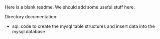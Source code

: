 Here is a blank readme.  We should add some useful stuff here.

Directory documentation:
- sql: code to create the mysql table structures and insert data into the mysql database
